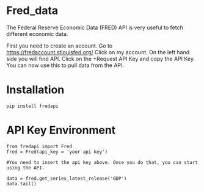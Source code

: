 # Fred_data
The Federal Reserve Economic Data (FRED) API is very useful to fetch different economic data.

First you need to create an account.
Go to https://fredaccount.stlouisfed.org/
Click on my account. On the left hand side you will find API. 
Click on the +Request API Key and copy the API Key. 
You can now use this to pull data from the API.

# Installation 
```
pip install fredapi
```

# API Key Environment
```
from fredapi import Fred
fred = Fred(api_key = 'your api key')

#You need to insert the api key above. Once you do that, you can start using the API.

data = fred.get_series_latest_release('GDP')
data.tail()
```
